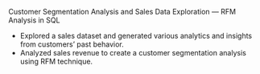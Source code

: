 Customer Segmentation Analysis and Sales Data Exploration — RFM Analysis in SQL 
- Explored a sales dataset and generated various analytics and insights from customers’ past behavior.
- Analyzed sales revenue to create a customer segmentation analysis using RFM technique.

